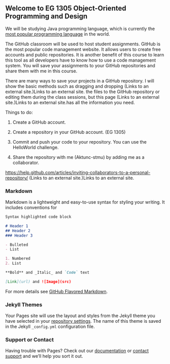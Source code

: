 ## Welcome to EG 1305 Object-Oriented Programming and Design

We will be studying Java programming language, which is currently the [most popular programming language](https://www.tiobe.com/tiobe-index/) in the world.

The GitHub classroom will be used to host student assignments. GitHub is the most popular code management website. It allows users to create free accounts and public repositories. It is another benefit of this course to learn this tool as all developers have to know how to use a code management system. You will save your assignments to your GitHub repositories and share them with me in this course.

There are many ways to save your projects in a GitHub repository. I will show the basic methods such as dragging and dropping (Links to an external site.)Links to an external site. the files to the GitHub repository or editing them during the class sessions, but this page  (Links to an external site.)Links to an external site.has all the information you need.

Things to do:

1. Create a GitHub account.

2. Create a repository in your GitHub account. (EG 1305)

3. Commit and push your code to your repository. You can use the HelloWorld challenge.

4. Share the repository with me (Aktunc-stmu) by adding me as a collaborator.

https://help.github.com/articles/inviting-collaborators-to-a-personal-repository/ (Links to an external site.)Links to an external site.

### Markdown

Markdown is a lightweight and easy-to-use syntax for styling your writing. It includes conventions for

```markdown
Syntax highlighted code block

# Header 1
## Header 2
### Header 3

- Bulleted
- List

1. Numbered
2. List

**Bold** and _Italic_ and `Code` text

[Link](url) and ![Image](src)
```

For more details see [GitHub Flavored Markdown](https://guides.github.com/features/mastering-markdown/).

### Jekyll Themes

Your Pages site will use the layout and styles from the Jekyll theme you have selected in your [repository settings](https://github.com/aktunc-STMU/EG1305_Spring18Test/settings). The name of this theme is saved in the Jekyll `_config.yml` configuration file.

### Support or Contact

Having trouble with Pages? Check out our [documentation](https://help.github.com/categories/github-pages-basics/) or [contact support](https://github.com/contact) and we’ll help you sort it out.
